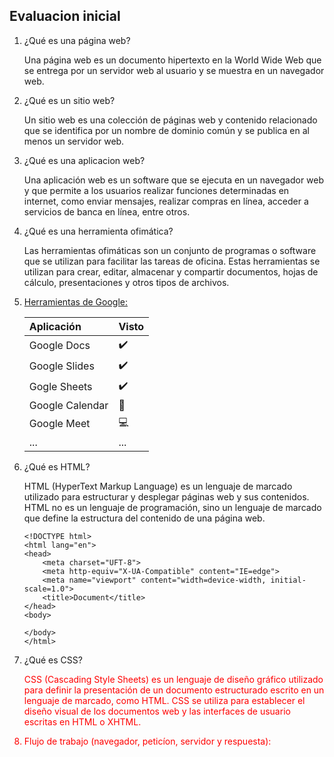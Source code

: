 ## Evaluacion inicial

1. ¿Qué es una página web?

    Una página web es un documento hipertexto en la World Wide Web que se entrega por un servidor web al usuario y se muestra en un navegador web.

2. ¿Qué es un sitio web?

    Un sitio web es una colección de páginas web y contenido relacionado que se identifica por un nombre de dominio común y se publica en al menos un servidor web.

3. ¿Qué es una aplicacion web?

    Una aplicación web es un software que se ejecuta en un navegador web y que permite a los usuarios realizar funciones determinadas en internet, como enviar mensajes, realizar compras en línea, acceder a servicios de banca en línea, entre otros.

4. ¿Qué es una herramienta ofimática?

    Las herramientas ofimáticas son un conjunto de programas o software que se utilizan para facilitar las tareas de oficina. Estas herramientas se utilizan para crear, editar, almacenar y compartir documentos, hojas de cálculo, presentaciones y otros tipos de archivos.

5. [Herramientas de Google:](https://www.google.com/intl/es-419/chrome/browser-tools/)

    | Aplicación | Visto |
    |:----------|:------|
    |Google Docs|✔️|
    |Google Slides|✔️|
    |Gogle Sheets|✔️|
    |Google Calendar|📆|
    |Google Meet|💻|
    |...| ...|

6. ¿Qué es HTML?

    HTML (HyperText Markup Language) es un lenguaje de marcado utilizado para estructurar y desplegar páginas web y sus contenidos. HTML no es un lenguaje de programación, sino un lenguaje de marcado que define la estructura del contenido de una página web.

    ```
    <!DOCTYPE html>
    <html lang="en">
    <head>
        <meta charset="UFT-8">
        <meta http-equiv="X-UA-Compatible" content="IE=edge">
        <meta name="viewport" content="width=device-width, initial-scale=1.0">
        <title>Document</title>
    </head>
    <body>

    </body>
    </html>
    ```

7. ¿Qué es CSS?

    <FONT COLOR="red"> CSS (Cascading Style Sheets) es un lenguaje de diseño gráfico utilizado para definir la presentación de un documento estructurado escrito en un lenguaje de marcado, como HTML. CSS se utiliza para establecer el diseño visual de los documentos web y las interfaces de usuario escritas en HTML o XHTML.

8. Flujo de trabajo (navegador, peticíon, servidor y respuesta):


